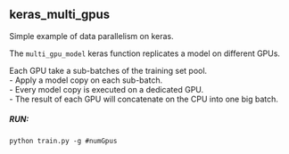 ## keras_multi_gpus

Simple example of data parallelism on keras.

The `multi_gpu_model` keras function replicates a model on different GPUs.

Each GPU take a sub-batches of the training set pool.<br />
    - Apply a model copy on each sub-batch. <br />
    - Every model copy is executed on a dedicated GPU.<br />
    - The result of each GPU will concatenate on the CPU into one big batch.
    
##### RUN:
```python train.py -g #numGpus```
